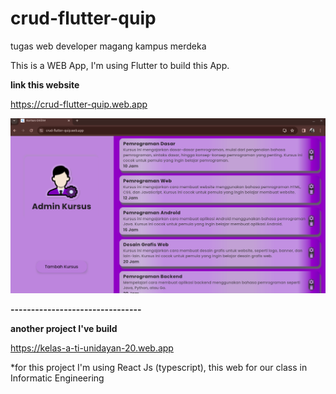 # crud-flutter-quip
tugas web developer magang kampus merdeka

This is a WEB App, I'm using Flutter to build this App.

**link this website**

https://crud-flutter-quip.web.app

![Image description](./kursuspage.png)

**--------------------------------**

**another project I've build**

https://kelas-a-ti-unidayan-20.web.app


*for this project I'm using React Js (typescript), this web for our class in Informatic Engineering
